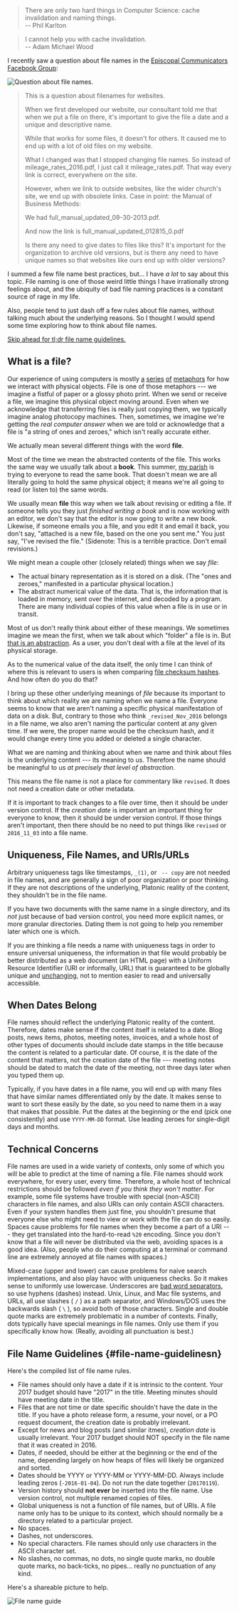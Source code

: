 <!--
.. title: File Names
.. slug: file-names
.. date: 2017-01-20 06:31:12 UTC-08:00
.. tags:
.. category:
.. link:
.. description:
.. type: text
-->

> There are only two hard things in Computer Science: cache invalidation and naming things.  
> -- Phil Karlton

> I cannot help you with cache invalidation.  
> -- Adam Michael Wood

I recently saw a question about file names in the [Episcopal Communicators Facebook Group](https://www.facebook.com/groups/episcopalcommunicators/):

![Question about file names.](/img/filename-question.png)

> This is a question about filenames for websites.
>
> When we first developed our website, our consultant told me that when we put a file on there, it's important to give the file a date and a unique and descriptive name.
>
> While that works for some files, it doesn't for others. It caused me to end up with a lot of old files on my website.
>
> What I changed was that I stopped changing file names. So instead of mileage_rates_2016.pdf, I just call it mileage_rates.pdf. That way every link is correct, everywhere on the site.
>
> However, when we link to outside websites, like the wider church's site, we end up with obsolete links. Case in point: the Manual of Business Methods:
>
> We had full_manual_updated_09-30-2013.pdf.
>
> And now the link is full_manual_updated_012815_0.pdf
>
> Is there any need to give dates to files like this? It's important for the organization to archive old versions, but is there any need to have unique names so that websites like ours end up with older versions?

I summed a few file name best practices, but... I have *a lot* to say about this topic. File naming is one of those weird little things I have irrationally strong feelings about, and the ubiquity of bad file naming practices is a constant source of rage in my life.

<!-- TEASER_END -->

Also, people tend to just dash off a few rules about file names, without talking much about the underlying reasons. So I thought I would spend some time exploring how to think about file names.

[Skip ahead for tl;dr file name guidelines.](#file-name-guidelines)


## What is a file?

Our experience of using computers is mostly [a](http://www.sciencedirect.com/science/article/pii/S1570868308000463) [series](https://bytebaker.com/2008/12/04/metaphors-in-computer-science/) [of](http://www.cs.utexas.edu/users/EWD/ewd10xx/EWD1036.PDF) [metaphors](http://cargocollective.com/jamesfearon/Metaphors-Abstractions-Humans-and-Computers) for how we interact with physical objects. File is one of those metaphors --- we imagine a fistful of paper or a glossy photo print. When we send or receive a file, we imagine this physical object moving around. Even when we acknowledge that transferring files is really just copying them, we typically imagine analog photocopy machines. Then, sometimes, we imagine we're getting the *real computer answer* when we are told or acknowledge that a file is "a string of ones and zeroes," which isn't really accurate either.

We actually mean several different things with the word **file**.

Most of the time we mean the abstracted contents of the file. This works the same way we usually talk about a **book**. This summer, [my parish](http://www.allsoulsparish.org/) is trying to everyone to read the same book. That doesn't mean we are all literally going to hold the same physical object; it means we're all going to read (or listen to) the same words.

We usually mean **file** this way when we talk about revising or editing a file. If someone tells you they just *finished writing a book* and is now working with an editor, we don't say that the editor is now going to write a new book. Likewise, if someone emails you a file, and you edit it and email it back, you don't say, "attached is a new file, based on the one you sent me." You just say, "I've revised the file." (Sidenote: This is a terrible practice. Don't email revisions.)

We might mean a couple other (closely related) things when we say *file*:

 - The actual binary representation as it is stored on a disk. (The "ones and zeroes," manifested in a particular physical location.)
 - The abstract numerical value of the data. That is, the information that is loaded in memory, sent over the internet, and decoded by a program. There are many individual copies of this value when a file is in use or in transit.

Most of us don't really think about either of these meanings. We sometimes imagine we mean the first, when we talk about which "folder" a file is in. But [that is an abstraction](http://www.bilskiblog.com/blog/2013/09/the-processof-developing-software-typically-involves-the-use-of-abstractions-of-concrete-concepts-to-describe-the-operationsp.html). As a user, you don't deal with a file at the level of its physical storage.

As to the numerical value of the data itself, the only time I can think of where this is relevant to users is when comparing [file checksum hashes](https://en.wikipedia.org/wiki/Checksum). And how often do you do that?

I bring up these other underlying meanings of *file* because its important to think about which reality we are naming when we name a file. Everyone seems to know that we aren't naming a specific physical manifestation of data on a disk. But, contrary to those who think `_revised_Nov_2016` belongs in a file name, we also aren't naming the particular content at any given time. If we were, the proper name would be the checksum hash, and it would change every time you added or deleted a single character.

What we are naming and thinking about when we name and think about files is the underlying content --- its meaning to us.  Therefore the name should be meaningful to us *at precisely that level of abstraction*.

This means the file name is not a place for commentary like `revised`. It does not need a creation date or other metadata.

If it is important to track changes to a file over time, then it should be under version control. If the *creation date* is important an important thing for everyone to know, then it should be under version control. If those things aren't important, then there should be no need to put things like `revised` or `2016_11_03` into a file name.

## Uniqueness, File Names, and URIs/URLs

Arbitrary uniqueness tags like timestamps, `_(1)`, or ` -- copy` are not needed in file names, and are generally a sign of poor organization or poor thinking.  If they are not descriptions of the underlying, Platonic reality of the content, they shouldn't be in the file name.

If you have two documents with the same name in a single directory, and its *not* just because of bad version control, you need more explicit names, or more granular directories. Dating them is not going to help you remember later which one is which.

If you are thinking a file needs a name with uniqueness tags in order to ensure universal uniqueness, the information in that file would probably be better distributed as a web document (an HTML page) with a Uniform Resource Identifier (URI or informally, URL) that is guaranteed to be globally unique and [unchanging](https://www.w3.org/Provider/Style/URI.html), not to mention easier to read and universally accessible.

## When Dates Belong

File names should reflect the underlying Platonic reality of the content. Therefore, dates make sense if the content itself is related to a date. Blog posts, news items, photos, meeting notes, invoices, and a whole host of other types of documents should include date stamps in the title because the content is related to a particular date. Of course, it is the date of the content that matters, not the creation date of the file --- meeting notes should be dated to match the date of the meeting, not three days later when you typed them up.

Typically, if you have dates in a file name, you will end up with many files that have similar names differentiated only by the date. It makes sense to want to sort these easily by the date, so you need to name them in a way that makes that possible. Put the dates at the beginning or the end (pick one consistently) and use `YYYY-MM-DD` format. Use leading zeroes for single-digit days and months.

## Technical Concerns

File names are used in a wide variety of contexts, only some of which you will be able to predict at the time of naming a file. File names should work everywhere, for every user, every time. Therefore, a whole host of technical restrictions should be followed *even if you think they won't matter*. For example, some file systems have trouble with special (non-ASCII) characters in file names, and also URIs can only contain ASCII characters. Even if your system handles them just fine, you shouldn't presume that everyone else who might need to view or work with the file can do so easily. Spaces cause problems for file names when they become a part of a URI --- they get translated into the hard-to-read `%20` encoding. Since you don't know that a file will never be distributed via the web, avoiding spaces is a good idea. (Also, people who do their computing at a terminal or command line are extremely annoyed at file names with spaces.)

Mixed-case (upper and lower) can cause problems for naive search implementations, and also play havoc with uniqueness checks. So it makes sense to uniformly use lowercase. Underscores are [bad word separators](https://blog.codinghorror.com/of-spaces-underscores-and-dashes/), so use hyphens (dashes) instead. Unix, Linux, and Mac file systems, and URLs, all use slashes ( `/` ) as a path separator, and Windows/DOS uses the backwards slash ( `\` ), so avoid both of those characters. Single and double quote marks are extremely problematic in a number of contexts. Finally, dots typically have special meanings in file names. Only use them if you specifically know how. (Really, avoiding all punctuation is best.)

## File Name Guidelines {#file-name-guidelinesn}

Here's the compiled list of file name rules.

 - File names should only have a date if it is intrinsic to the content. Your 2017 budget should have "2017" in the title. Meeting minutes should have meeting date in the title.
 - Files that are not time or date specific shouldn't have the date in the title. If you have a photo release form, a resume, your novel, or a PO request document, the creation date is probably irrelevant.
 - Except for news and blog posts (and similar itmes), *creation date* is usually irrelevant. Your 2017 budget should NOT specify in the file name that it was created in 2016.
 - Dates, if needed, should be either at the beginning or the end of the name, depending largely on how heaps of files will likely be organized and sorted.
 - Dates should be YYYY or YYYY-MM or YYYY-MM-DD. Always include leading zeros (`-2016-01-04`). Do not run the date together (`20170119`).
 - Version history should **not ever** be inserted into the file name. Use version control, not multiple renamed copies of files.
 - Global uniqueness is not a function of file names, but of URIs. A file name only has to be unique to its context, which should normally be a directory related to a particular project.
 - No spaces.
 - Dashes, not underscores.
 - No special characters. File names should only use characters in the ASCII character set.
 - No slashes, no commas, no dots, no single quote marks, no double quote marks, no back-ticks, no pipes... really no punctuation of any kind.

Here's a shareable picture to help.

![File name guide](/img/file-name-guides.png)
